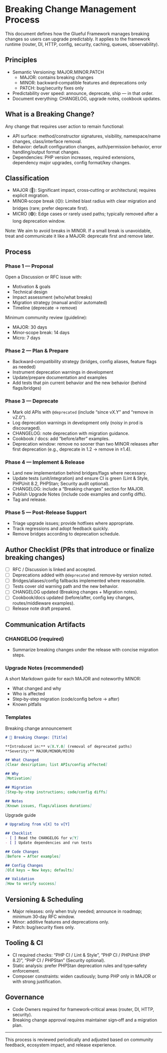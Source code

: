 # Breaking Change Management Process

This document defines how the Glueful Framework manages breaking changes so users can upgrade predictably. It applies to the framework runtime (router, DI, HTTP, config, security, caching, queues, observability).

## Principles
- Semantic Versioning: MAJOR.MINOR.PATCH
  - MAJOR: contains breaking changes
  - MINOR: backward‑compatible features and deprecations only
  - PATCH: bug/security fixes only
- Predictability over speed: announce, deprecate, ship — in that order.
- Document everything: CHANGELOG, upgrade notes, cookbook updates.

## What is a Breaking Change?
Any change that requires user action to remain functional:
- API surface: method/constructor signatures, visibility, namespace/name changes, class/interface removal.
- Behavior: default configuration changes, auth/permission behavior, error handling/output format changes.
- Dependencies: PHP version increases, required extensions, dependency major upgrades, config format/key changes.

## Classification
- MAJOR (🔴): Significant impact, cross‑cutting or architectural; requires explicit migration.
- MINOR‑scope break (🟡): Limited blast radius with clear migration and bridges (rare; prefer deprecate first).
- MICRO (🟢): Edge cases or rarely used paths; typically removed after a long deprecation window.

Note: We aim to avoid breaks in MINOR. If a small break is unavoidable, treat and communicate it like a MAJOR: deprecate first and remove later.

## Process

### Phase 1 — Proposal
Open a Discussion or RFC issue with:
- Motivation & goals
- Technical design
- Impact assessment (who/what breaks)
- Migration strategy (manual and/or automated)
- Timeline (deprecate → remove)

Minimum community review (guideline):
- MAJOR: 30 days
- Minor‑scope break: 14 days
- Micro: 7 days

### Phase 2 — Plan & Prepare
- Backward‑compatibility strategy (bridges, config aliases, feature flags as needed)
- Instrument deprecation warnings in development
- Update/prepare documentation and examples
- Add tests that pin current behavior and the new behavior (behind flags/bridges)

### Phase 3 — Deprecate
- Mark old APIs with `@deprecated` (include “since vX.Y” and “remove in vZ.0”).
- Log deprecation warnings in development only (noisy in prod is discouraged).
- CHANGELOG: note deprecation with migration guidance.
- Cookbook / docs: add “before/after” examples.
- Deprecation window: remove no sooner than two MINOR releases after first deprecation (e.g., deprecate in 1.2 → remove in ≥1.4).

### Phase 4 — Implement & Release
- Land new implementation behind bridges/flags where necessary.
- Update tests (unit/integration) and ensure CI is green (Lint & Style, PHPUnit 8.2, PHPStan; Security audit optional).
- CHANGELOG: include a “Breaking changes” section for MAJOR.
- Publish Upgrade Notes (include code examples and config diffs).
- Tag and release.

### Phase 5 — Post‑Release Support
- Triage upgrade issues; provide hotfixes where appropriate.
- Track regressions and adopt feedback quickly.
- Remove bridges according to deprecation schedule.

## Author Checklist (PRs that introduce or finalize breaking changes)
- [ ] RFC / Discussion is linked and accepted.
- [ ] Deprecations added with `@deprecated` and remove‑by version noted.
- [ ] Bridges/aliases/config fallbacks implemented where reasonable.
- [ ] Tests cover old warning path and the new behavior.
- [ ] CHANGELOG updated (Breaking changes + Migration notes).
- [ ] Cookbook/docs updated (before/after, config key changes, routes/middleware examples).
- [ ] Release note draft prepared.

## Communication Artifacts

### CHANGELOG (required)
- Summarize breaking changes under the release with concise migration steps.

### Upgrade Notes (recommended)
A short Markdown guide for each MAJOR and noteworthy MINOR:
- What changed and why
- Who is affected
- Step‑by‑step migration (code/config before → after)
- Known pitfalls

### Templates

Breaking change announcement
```markdown
# 🚨 Breaking Change: [Title]

**Introduced in:** v[X.Y.0] (removal of deprecated paths)
**Severity:** MAJOR/MINOR/MICRO

## What Changed
[Clear description; list APIs/config affected]

## Why
[Motivation]

## Migration
[Step‑by‑step instructions; code/config diffs]

## Notes
[Known issues, flags/aliases durations]
```

Upgrade guide
```markdown
# Upgrading from v[X] to v[Y]

## Checklist
- [ ] Read the CHANGELOG for v[Y]
- [ ] Update dependencies and run tests

## Code Changes
[Before → After examples]

## Config Changes
[Old keys → New keys; defaults]

## Validation
[How to verify success]
```

## Versioning & Scheduling
- Major releases: only when truly needed; announce in roadmap; minimum 30‑day RFC window.
- Minor: additive features and deprecations only.
- Patch: bug/security fixes only.

## Tooling & CI
- CI required checks: “PHP CI / Lint & Style”, “PHP CI / PHPUnit (PHP 8.2)”, “PHP CI / PHPStan” (Security optional).
- Static analysis: prefer PHPStan deprecation rules and type‑safety enforcement.
- Composer constraints: widen cautiously; bump PHP only in MAJOR or with strong justification.

## Governance
- Code Owners required for framework‑critical areas (router, DI, HTTP, security).
- Breaking change approval requires maintainer sign‑off and a migration plan.

---

This process is reviewed periodically and adjusted based on community feedback, ecosystem impact, and release experience.
